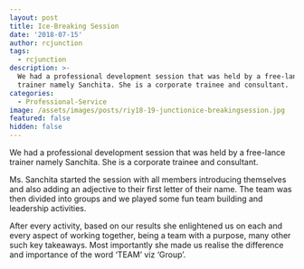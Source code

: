 ```yaml
---
layout: post
title: Ice-Breaking Session
date: '2018-07-15'
author: rcjunction
tags:
  - rcjunction
description: >-
  We had a professional development session that was held by a free-lance
  trainer namely Sanchita. She is a corporate trainee and consultant.
categories:
  - Professional-Service
image: /assets/images/posts/riy18-19-junctionice-breakingsession.jpg
featured: false
hidden: false
---
```

We had a professional development session that was held by a free-lance trainer namely Sanchita. She is a corporate trainee and consultant.

Ms. Sanchita started the session with all members introducing themselves and also adding an adjective to their first letter of their name. The team was then divided into groups and we played some fun team building and leadership activities.

After every activity, based on our results she enlightened us on each and every aspect of working together, being a team with a purpose, many other such key takeaways. Most importantly she made us realise the difference and importance of the word ‘TEAM’ viz ‘Group’.
